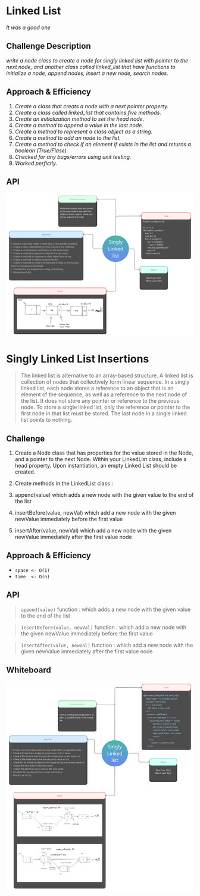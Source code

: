 # Linked List
*It was a good one*

## Challenge Description
*write a node class to create a node for singly linked list with pointer to the next node, and another class called linked_list that have functions to initialize a node, append nodes, insert a new node, search nodes.*

## Approach & Efficiency
1. *Create a class that creats a node with a next pointer property.*
2. *Create a class called linked_list that contains five methods.*
3. *Create an initialization method to set the head node.*
4. *Create a method to append a value in the last node.*
5. *Create a method to represent a class object as a string.*
6. *Create a method to add an node to the list.*
7. *Create a method to check if an element if exists in the list and returns a boolean (True/Flase).*
8. *Checked for any bugs/errors using unit testing.*
9. *Worked perfictly.*

## API

![img](https://github.com/abdalazzezzalsalahat/data-structures-and-algorithms/blob/main/python/linked_list/assets/Linked-List.png)







# Singly Linked List Insertions

> The linked list is alternative to an array-based structure. A linked list is collection of nodes that collectively form linear sequence. In a singly linked list, each node stores a reference to an object that is an element of the sequence, as well as a reference to the next node of the list. It does not store any pointer or reference to the previous node. To store a single linked list, only the reference or pointer to the first node in that list must be stored. The last node in a single linked list points to nothing.

## Challenge

1. Create a Node class that has properties for the value stored in the Node, and a pointer to the next Node. Within your LinkedList class, include a head property. Upon instantiation, an empty Linked List should be created. 

2. Create methods in the LinkedList class : 

3. append(value) which adds a new node with the given value to the end of the list

4. insertBefore(value, newVal) which add a new node with the given newValue immediately before the first value 

5. insertAfter(value, newVal) which add a new node with the given newValue immediately after the first value node

## Approach & Efficiency

* `space <- O(1)`
* `time  <- O(n)`

## API

> `append(value)` function  : which adds a new node with the given value to the end of the list

> `insertBefore(value, newVal)` function :  which add a new node with the given newValue immediately before the first value 

> `insertAfter(value, newVal)` function :  which add a new node with the given newValue immediately after the first value node

## Whiteboard

![img](https://github.com/abdalazzezzalsalahat/data-structures-and-algorithms/blob/main/python/linked_list/assets/Linked-List-BA.png)
